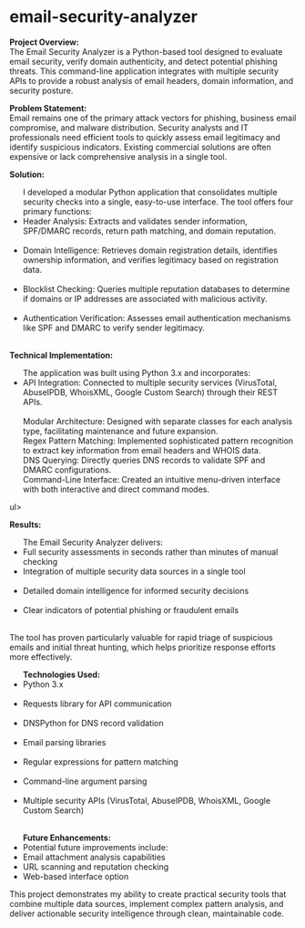 # email-security-analyzer

<b>Project Overview:</b></br>
The Email Security Analyzer is a Python-based tool designed to evaluate email security, verify domain authenticity, and detect potential phishing threats. This command-line application integrates with multiple security APIs to provide a robust analysis of email headers, domain information, and security posture.

<b>Problem Statement:</b></br>
Email remains one of the primary attack vectors for phishing, business email compromise, and malware distribution. Security analysts and IT professionals need efficient tools to quickly assess email legitimacy and identify suspicious indicators. Existing commercial solutions are often expensive or lack comprehensive analysis in a single tool.

<b>Solution:</b></br>
<ul>I developed a modular Python application that consolidates multiple security checks into a single, easy-to-use interface. The tool offers four primary functions:</br>
<li>Header Analysis: Extracts and validates sender information, SPF/DMARC records, return path matching, and domain reputation.</li></br>
<li>Domain Intelligence: Retrieves domain registration details, identifies ownership information, and verifies legitimacy based on registration data.</li></br>
<li>Blocklist Checking: Queries multiple reputation databases to determine if domains or IP addresses are associated with malicious activity.</li></br>
<li>Authentication Verification: Assesses email authentication mechanisms like SPF and DMARC to verify sender legitimacy.</li></br>
</ul>

<b>Technical Implementation:</b></br>
<ul>The application was built using Python 3.x and incorporates:</br>
<li>API Integration: Connected to multiple security services (VirusTotal, AbuseIPDB, WhoisXML, Google Custom Search) through their REST APIs.</li></br>
</li>Modular Architecture: Designed with separate classes for each analysis type, facilitating maintenance and future expansion.</li></br>
</li>Regex Pattern Matching: Implemented sophisticated pattern recognition to extract key information from email headers and WHOIS data.</li></br>
</li>DNS Querying: Directly queries DNS records to validate SPF and DMARC configurations.</li></br>
</li>Command-Line Interface: Created an intuitive menu-driven interface with both interactive and direct command modes.</li></br>
</ul>ul>  
  
<b>Results:</b></br>
<ul>The Email Security Analyzer delivers:</br>
<li>Full security assessments in seconds rather than minutes of manual checking</br>
<li>Integration of multiple security data sources in a single tool</li></br>
<li>Detailed domain intelligence for informed security decisions</li></br>
<li>Clear indicators of potential phishing or fraudulent emails</li></br>
</ul>
The tool has proven particularly valuable for rapid triage of suspicious emails and initial threat hunting, which helps prioritize response efforts more effectively.</br>

<ul><b>Technologies Used:</b></br>
<li>Python 3.x</li></br>
<li>Requests library for API communication</li></br>
<li>DNSPython for DNS record validation</li></br>
<li>Email parsing libraries</li></br>
<li>Regular expressions for pattern matching</li></br>
<li>Command-line argument parsing</li></br>
<li>Multiple security APIs (VirusTotal, AbuseIPDB, WhoisXML, Google Custom Search)</li></br>
</ul>

<ul><b>Future Enhancements:</b></br>
<li>Potential future improvements include:</br>
<li>Email attachment analysis capabilities</br>
<li>URL scanning and reputation checking</br>
<li>Web-based interface option</br>
</ul>

This project demonstrates my ability to create practical security tools that combine multiple data sources, implement complex pattern analysis, and deliver actionable security intelligence through clean, maintainable code.

